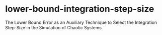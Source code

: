# lower-bound-integration-step-size
The Lower Bound Error as an Auxiliary Technique to Select the Integration Step-Size in the Simulation of Chaotic Systems
